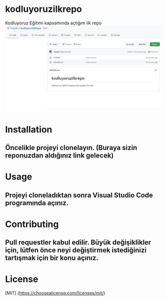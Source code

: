 # kodluyoruzilkrepo
Kodluyoruz Eğitimi kapsamında açtığım ilk repo
![Kodluyoruz için Resim](https://github.com/Ytaydin/kodluyoruzilkrepo/blob/ff9335e951b73ded02f3dd413377e03dd2f09ce8/Capture.JPG)

# Installation

## Öncelikle projeyi clonelayın. (Buraya sizin reponuzdan aldığınız link gelecek)


# Usage

## Projeyi cloneladıktan sonra Visual Studio Code programında açınız.

# Contributing

## Pull requestler kabul edilir. Büyük değişiklikler için, lütfen önce neyi değiştirmek istediğinizi tartışmak için bir konu açınız.

# License

[MIT] (https://choosealicense.com/licenses/mit/)
